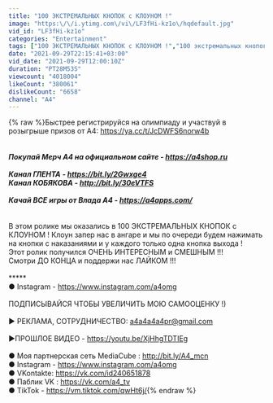 ```yaml
---
title: "100 ЭКСТРЕМАЛЬНЫХ КНОПОК с КЛОУНОМ !"
image: "https:\/\/i.ytimg.com\/vi\/LF3fHi-kz1o\/hqdefault.jpg"
vid_id: "LF3fHi-kz1o"
categories: "Entertainment"
tags: ["100 ЭКСТРЕМАЛЬНЫХ КНОПОК с КЛОУНОМ !","100 экстремальных кнопок с клоуном !","100 кнопок"]
date: "2021-09-29T22:15:41+03:00"
vid_date: "2021-09-29T12:00:10Z"
duration: "PT28M53S"
viewcount: "4018004"
likeCount: "380061"
dislikeCount: "6658"
channel: "A4"
---
```

{% raw %}Быстрее регистрируйся на олимпиаду и участвуй в розыгрыше призов от А4: <a rel="nofollow" target="blank" href="https://ya.cc/t/JcDWFS6norw4b">https://ya.cc/t/JcDWFS6norw4b</a><br /><br />*****<br />Покупай Мерч А4 на официальном сайте - <a rel="nofollow" target="blank" href="https://a4shop.ru">https://a4shop.ru</a><br /><br />Канал ГЛЕНТА - <a rel="nofollow" target="blank" href="https://bit.ly/2Gwxge4">https://bit.ly/2Gwxge4</a><br />Канал КОБЯКОВА - <a rel="nofollow" target="blank" href="http://bit.ly/30eVTFS">http://bit.ly/30eVTFS</a><br /><br />Качай ВСЕ игры от Влада А4  - <a rel="nofollow" target="blank" href="https://a4apps.com/">https://a4apps.com/</a><br /><br />*****<br />В этом ролике мы оказались в 100 ЭКСТРЕМАЛЬНЫХ КНОПОК с КЛОУНОМ ! Клоун запер нас в ангаре и мы по очереди будем нажимать на кнопки с наказаниями и у каждого только одна кнопка выхода !<br />Этот ролик получился ОЧЕНЬ ИНТЕРЕСНЫМ и СМЕШНЫМ !!! <br />Смотри ДО КОНЦА и поддержи нас ЛАЙКОМ !!!<br /><br />*****<br />● Instagram - <a rel="nofollow" target="blank" href="https://www.instagram.com/a4omg">https://www.instagram.com/a4omg</a><br /><br />ПОДПИСЫВАЙСЯ ЧТОБЫ УВЕЛИЧИТЬ МОЮ САМООЦЕНКУ !) <br /><br />▶️ РЕКЛАМА, СОТРУДНИЧЕСТВО: a4a4a4a4pr@gmail.com<br /><br />▶️ПРОШЛОЕ ВИДЕО - <a rel="nofollow" target="blank" href="https://youtu.be/XjHhgTDTIEg">https://youtu.be/XjHhgTDTIEg</a><br /><br />● Моя партнерская сеть MediaCube :  <a rel="nofollow" target="blank" href="http://bit.ly/A4_mcn">http://bit.ly/A4_mcn</a><br />● Instagram - <a rel="nofollow" target="blank" href="https://www.instagram.com/a4omg">https://www.instagram.com/a4omg</a><br />● VKontakte: <a rel="nofollow" target="blank" href="https://vk.com/id240651878">https://vk.com/id240651878</a><br />● Паблик VK : <a rel="nofollow" target="blank" href="https://vk.com/a4_tv">https://vk.com/a4_tv</a><br />● TikTok - <a rel="nofollow" target="blank" href="https://vm.tiktok.com/qwHt6j/">https://vm.tiktok.com/qwHt6j/</a>{% endraw %}
